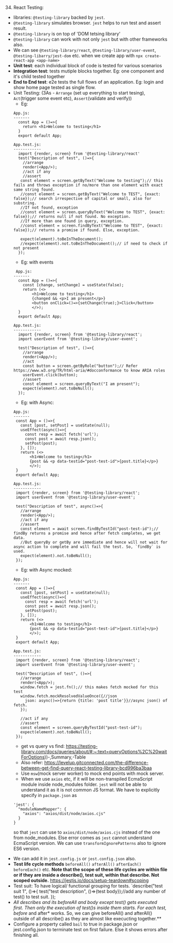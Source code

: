 
34. React Testing:
  - libraries: `@testing-library` backed by `jest`. 
  - `@testing-library` simulates browser. `jest` helps to run test and assert result.
  - `@testing-library` is on top of 'DOM tetsing library'
  - `@testing-library` can work with not only `jest` but with other frameworks also.
  - We can see `@testing-library/react`, `@testing-library/user-event`, `@testing-libarry/jest-dom` etc.
    when we create app with `npx create-react-app <app-name>`
  - **Unit test**: each individual block of code is tested for various scenarios
  - **Integration test**: tests mutiple blocks together. Eg: one component and it's child tested together
  - **End to End test**: e2e tests the full flows of an application. Eg: login and show home page tested as single flow.
  - Unit Testing: (3As - `Arrange` (set up everything to start tesing), `Act`(trigger some event etc), `Assert`(validate and verify))
    * Eg:
    ```
    App.js:
    -------
      const App = ()=>{
        return <h1>Welcome to testing</h1>
      }
      export default App;
      
    App.test.js:
    ------------
      import {render, screen} from '@testing-library/react'
      test("Description of test", ()=>{
        //arrange
        render(<App/>);
        //act if any
        //assert
       const element = screen.getByText("Welcome to testing");// this fails and throws exception if no/more than one element with exact same string found.
       //const element = screen.getByText("Welcome to TEST", {exact: false});// search irrespective of capital or small, also for substring. 
       //If not found, exception
       //const element = screen.queryByText("Welcome to TEST", {exact: false});// returns null if not found. No exception.
       //If more than one found in query, exception.
       //const element = screen.findByText("Welcome to TEST", {exact: false});// returns a promise if found. Else, exception.
       
       expect(element).toBeInTheDocument();
       //expect(element).not.toBeInTheDocument();// if need to check if not present
      });
    
    ```
      * Eg: with events
    ```
     App.js:
    -------
      const App = ()=>{
        const [change, setChange] = useState(false);
        return (<>
            <h1>Welcome to testing</h1>
            {changed && <p>I am present</p>}
            <button onClick=()=>{setChange(true);}>Click</button>
            </>);
      }
      export default App;
      
    App.test.js:
    ------------
      import {render, screen} from '@testing-library/react';
      import userEvent from '@testing-library/user-event';
      
      test("Description of test", ()=>{
        //arrange
        render(<App/>);
        //act
        const button = screen.getByRole("button");// Refer https://www.w3.org/TR/html-aria/#docconformance to know ARIA roles
        userEvent.click(button);
        //assert
        const element = screen.queryByText("I am present");
        expect(element).not.toBeNull();
      });
    
    ```
    * Eg: with Async:
     ```
     App.js:
    -------
      const App = ()=>{
        const [post, setPost] = useState(null);
        useEffect(async()=>{
          const resp = await fetch('url');
          const post = await resp.json();
          setPost(post);
        }, []);
        return (<>
            <h1>Welcome to testing</h1>
            {post && <p data-testid="post-test-id">{post.title}</p>}
            </>);
      }
      export default App;
      
    App.test.js:
    ------------
      import {render, screen} from '@testing-library/react';
      import userEvent from '@testing-library/user-event';
      
      test("Description of test", async()=>{
        //arrange
        render(<App/>);   
        //act if any
        //assert
        const element = await screen.findByTestId("post-test-id");// findBy returns a promise and hence after fetch completes, we get data.
        //But queryBy or getBy are immediate and hence will not wait for async action to complete and will fail the test. So, `findBy` is used.
        expect(element).not.toBeNull();
      });
    
    ```
    * Eg: with Async mocked:
     ```
     App.js:
    -------
      const App = ()=>{
        const [post, setPost] = useState(null);
        useEffect(async()=>{
          const resp = await fetch('url');
          const post = await resp.json();
          setPost(post);
        }, []);
        return (<>
            <h1>Welcome to testing</h1>
            {post && <p data-testid="post-test-id">{post.title}</p>}
            </>);
      }
      export default App;
      
    App.test.js:
    ------------
      import {render, screen} from '@testing-library/react';
      import userEvent from '@testing-library/user-event';
      
      test("Description of test", ()=>{
        //arrange
        render(<App/>);
        window.fetch = jest.fn();// this makes fetch mocked for this test
        window.fetch.mockResolvedValueOnce({//json
          json: async()=>{return {title: 'post title'}}//async json() of fetch.
        });
        
        //act if any
        //assert
        const element = screen.queryByTestId("post-test-id");
        expect(element).not.toBeNull();
      });
    
    ```
    * get vs query vs find: https://testing-library.com/docs/queries/about/#:~:text=queryOptions%2C%20waitForOptions))-,Summary,-Table
    * Also refer: https://levelup.gitconnected.com/the-difference-between-get-find-query-react-testing-library-bcd996ba3baa
    * Use `msw`(mock server worker) to mock end points with mock server.
    * When we use `axios` etc, if it will be non-transpiled EcmaScript module inside node_modules folder.
      `jest` will not be able to understand it as it is not common JS format. 
      We have to explicitly specify in `package.json` as
    ```
    'jest': {
      "moduleNameMapper": {
        "axios": "axios/dist/node/axios.cjs"
      }
    }
    ```
    so that `jest` can use to `axios/dist/node/axios.cjs` instead of the one from node_modules. 
    Else error comes as `jest` cannot understand EcmaScript version. We can use `transformIgnorePatterns` also to ignore ES6 version.
   * We can add it in `jest.config.js` or `jest.config.json` also.
   * **Test life cycle methods**
    `beforeAll()`
    `afterAll()`
    `afterEach()`
    `beforeEach()` etc.
    **Note that the scope of these life cycles are within file or if they are inside a describe(), test suit, within that describe. Not scoped outside.**
    https://jestjs.io/docs/setup-teardown#scoping
   * Test suit: To have logical/ functional grouping for tests. 
   `describe("test suit 1", ()=>{
          test("test description", ()=>{test body});//add any number of test() to test suit.
      });
   * **All describes and its beforeAll* and body except test() gets executed first. 
     Then only the execution of test()s inside them starts. For each test, before* and after* works. 
     So, we can give beforeAll() and afterAll() outside of all describe() as they are almost like execucting together.**
   * Configure a property called `bail` to true in package.json or jest.config.json to terminate test on first failure. 
     Else it shows errors after finishing all.
      
